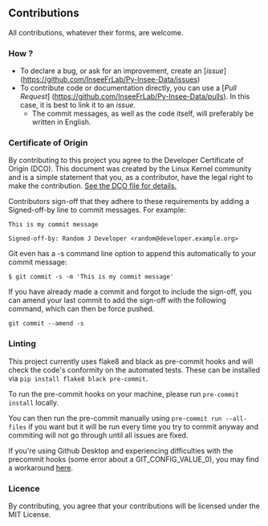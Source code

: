 ## Contributions

All contributions, whatever their forms, are welcome.

### How ?

* To declare a bug, or ask for an improvement, create an [*issue*] (https://github.com/InseeFrLab/Py-Insee-Data/issues)
* To contribute code or documentation directly, you can use a [*Pull Request*] (https://github.com/InseeFrLab/Py-Insee-Data/pulls). In this case, it is best to link it to an *issue*.
   * The commit messages, as well as the code itself, will preferably be written in English.

### Certificate of Origin

By contributing to this project you agree to the Developer Certificate of Origin (DCO). This document was created by the Linux Kernel community and is a simple statement that you, as a contributor, have the legal right to make the contribution. [See the DCO file for details.](DCO.txt)

Contributors sign-off that they adhere to these requirements by adding a Signed-off-by line to commit messages. For example:

```
This is my commit message

Signed-off-by: Random J Developer <random@developer.example.org>
```

Git even has a -s command line option to append this automatically to your commit message:
```
$ git commit -s -m 'This is my commit message'
```

If you have already made a commit and forgot to include the sign-off, you can amend your last commit to add the sign-off with the following command, which can then be force pushed.
```
git commit --amend -s
```

### Linting

This project currently uses flake8 and black as pre-commit hooks and will check the code's conformity on the automated tests.
These can be installed via ``pip install flake8 black pre-commit``.

To run the pre-commit hooks on your machine, please run `pre-commit install` locally.

You can then run the pre-commit manually using `pre-commit run --all-files` if you want but it will be run every time you try to commit anyway and commiting will not go through until all issues are fixed.

If you're using Github Desktop and experiencing difficulties with the precommit hooks (some error about a GIT_CONFIG_VALUE_0), you may find a workaround [here](https://stackoverflow.com/questions/78695471/pre-commit-error-missing-config-value-git-config-value-0#answer-78862203).

### Licence

By contributing, you agree that your contributions will be licensed under the MIT License.
